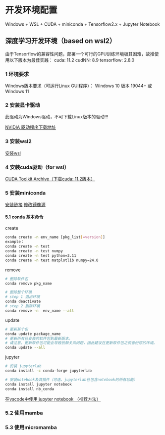 
# 开发环境配置

Windows + WSL + CUDA + miniconda + Tensorflow2.x + Jupyter Notebook

## 深度学习开发环境（based on wsl2）

由于Tensorflow的兼容性问题，部署一个可行的GPU训练环境极其困难，故推使用以下版本为最佳实践：
cuda: 11.2
cudNN: 8.9
tensorflow: 2.8.0

### 1 环境要求

Windows版本要求（可运行Linux GUI程序）：
Windows 10 版本 19044+ 或 Windows 11

### 2 安装显卡驱动

此驱动为Windows驱动，不可下载Linux版本的驱动!!!

[NVIDIA 驱动程序下载地址](https://www.nvidia.com/download/index.aspx?lang=en-us)

### 3 安装wsl2

[安装wsl](https://learn.microsoft.com/zh-cn/windows/wsl/install)

### 4 安装cuda驱动（for wsl）

[CUDA Toolkit Archive（下载cuda: 11.2版本）](https://developer.nvidia.com/cuda-toolkit-archive)

### 5 安装miniconda

[安装链接](https://docs.conda.io/projects/miniconda/en/latest/index.html)
[修改镜像源](https://mirrors.tuna.tsinghua.edu.cn/help/anaconda/)

#### 5.1 conda 基本命令

create

```bash
conda create -n env_name [pkg_list[=version]]
example：
conda create -n test
conda create -n test numpy
conda create -n test python=3.11
conda create -n test matplotlib numpy=24.0
```

remove

```bash
# 删除软件包
conda remove pkg_name

# 删除整个环境
# step 1 退出环境
conda deactivate
# step 2 删除环境
conda remove -n  env_name --all
```

update

```bash
# 更新某个包
conda update package_name
# 更新所有已安装的软件包到最新版本。
# 请注意，更新软件包可能会导致依赖关系问题，因此建议在更新软件包之前备份您的环境。
conda update --all
```

jupyter

```bash
# 安装 jupyterlab 
conda install -c conda-forge jupyterlab

# 安装notebook及其插件（可选，jupyterlab已包含notebook的所有功能）
conda install jupyter notebook
conda install nb_conda
```

[在vscode中使用 jupyter notebook （推荐方法）](https://code.visualstudio.com/docs/datascience/jupyter-notebooks)

### 5.2 使用mamba

### 5.3 使用micromamba
